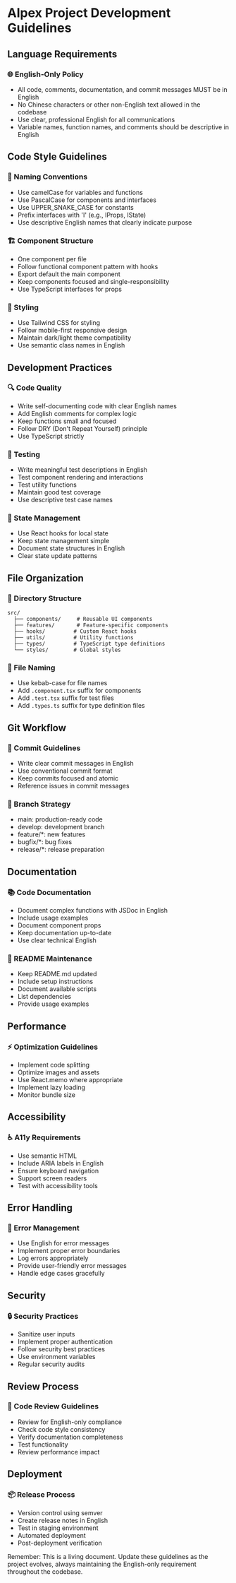# AIpex Project Development Guidelines

## Language Requirements

### 🌐 English-Only Policy
- All code, comments, documentation, and commit messages MUST be in English
- No Chinese characters or other non-English text allowed in the codebase
- Use clear, professional English for all communications
- Variable names, function names, and comments should be descriptive in English

## Code Style Guidelines

### 📝 Naming Conventions
- Use camelCase for variables and functions
- Use PascalCase for components and interfaces
- Use UPPER_SNAKE_CASE for constants
- Prefix interfaces with 'I' (e.g., IProps, IState)
- Use descriptive English names that clearly indicate purpose

### 🏗️ Component Structure
- One component per file
- Follow functional component pattern with hooks
- Export default the main component
- Keep components focused and single-responsibility
- Use TypeScript interfaces for props

### 💅 Styling
- Use Tailwind CSS for styling
- Follow mobile-first responsive design
- Maintain dark/light theme compatibility
- Use semantic class names in English

## Development Practices

### 🔍 Code Quality
- Write self-documenting code with clear English names
- Add English comments for complex logic
- Keep functions small and focused
- Follow DRY (Don't Repeat Yourself) principle
- Use TypeScript strictly

### 🧪 Testing
- Write meaningful test descriptions in English
- Test component rendering and interactions
- Test utility functions
- Maintain good test coverage
- Use descriptive test case names

### 🔄 State Management
- Use React hooks for local state
- Keep state management simple
- Document state structures in English
- Clear state update patterns

## File Organization

### 📁 Directory Structure
```
src/
  ├── components/     # Reusable UI components
  ├── features/       # Feature-specific components
  ├── hooks/         # Custom React hooks
  ├── utils/         # Utility functions
  ├── types/         # TypeScript type definitions
  └── styles/        # Global styles
```

### 📄 File Naming
- Use kebab-case for file names
- Add `.component.tsx` suffix for components
- Add `.test.tsx` suffix for test files
- Add `.types.ts` suffix for type definition files

## Git Workflow

### 💫 Commit Guidelines
- Write clear commit messages in English
- Use conventional commit format
- Keep commits focused and atomic
- Reference issues in commit messages

### 🌿 Branch Strategy
- main: production-ready code
- develop: development branch
- feature/*: new features
- bugfix/*: bug fixes
- release/*: release preparation

## Documentation

### 📚 Code Documentation
- Document complex functions with JSDoc in English
- Include usage examples
- Document component props
- Keep documentation up-to-date
- Use clear technical English

### 🚀 README Maintenance
- Keep README.md updated
- Include setup instructions
- Document available scripts
- List dependencies
- Provide usage examples

## Performance

### ⚡ Optimization Guidelines
- Implement code splitting
- Optimize images and assets
- Use React.memo where appropriate
- Implement lazy loading
- Monitor bundle size

## Accessibility

### ♿ A11y Requirements
- Use semantic HTML
- Include ARIA labels in English
- Ensure keyboard navigation
- Support screen readers
- Test with accessibility tools

## Error Handling

### 🚨 Error Management
- Use English for error messages
- Implement proper error boundaries
- Log errors appropriately
- Provide user-friendly error messages
- Handle edge cases gracefully

## Security

### 🔒 Security Practices
- Sanitize user inputs
- Implement proper authentication
- Follow security best practices
- Use environment variables
- Regular security audits

## Review Process

### 👀 Code Review Guidelines
- Review for English-only compliance
- Check code style consistency
- Verify documentation completeness
- Test functionality
- Review performance impact

## Deployment

### 📦 Release Process
- Version control using semver
- Create release notes in English
- Test in staging environment
- Automated deployment
- Post-deployment verification

Remember: This is a living document. Update these guidelines as the project evolves, always maintaining the English-only requirement throughout the codebase.